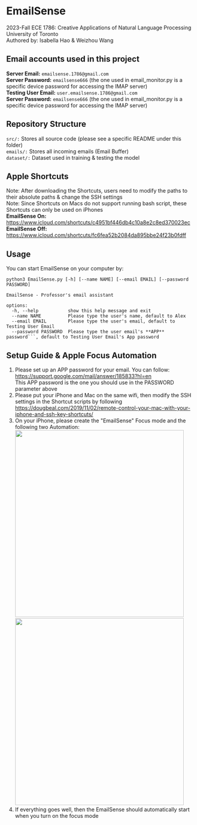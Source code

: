 # EmailSense
2023-Fall ECE 1786: Creative Applications of Natural Language Processing <br/>
University of Toronto <br/>
Authored by: Isabella Hao & Weizhou Wang <br/>

## Email accounts used in this project
**Server Email:** ```emailsense.1786@gmail.com```<br/>
**Server Password:** ```emailsense666``` (the one used in email_monitor.py is a specific device password for accessing the IMAP server)<br/>
**Testing User Email:** ```user.emailsense.1786@gmail.com```<br/>
**Server Password:** ```emailsense666``` (the one used in email_monitor.py is a specific device password for accessing the IMAP server)<br/>

## Repository Structure
```src/:``` Stores all source code (please see a specific README under this folder)<br/>
```emails/:``` Stores all incoming emails (Email Buffer)<br/>
```dataset/:``` Dataset used in training & testing the model<br/>

## Apple Shortcuts
Note: After downloading the Shortcuts, users need to modify the paths to their absolute paths & change the SSH settings <br/>
Note: Since Shortcuts on Macs do not support running bash script, these Shortcuts can only be used on iPhones <br/>
**EmailSense On:** https://www.icloud.com/shortcuts/c4951bf446db4c10a8e2c8ed370023ec <br/>
**EmailSense Off:** https://www.icloud.com/shortcuts/fc6fea52b2084da895bbe24f23b0fdff <br/>

## Usage
You can start EmailSense on your computer by:
```
python3 EmailSense.py [-h] [--name NAME] [--email EMAIL] [--password PASSWORD]

EmailSense - Professor's email assistant

options:
  -h, --help           show this help message and exit
  --name NAME          Please type the user's name, default to Alex
  --email EMAIL        Please type the user's email, default to Testing User Email
  --password PASSWORD  Please type the user email's **APP** password```, default to Testing User Email's App password
```

## Setup Guide & Apple Focus Automation
1. Please set up an APP password for your email. You can follow: https://support.google.com/mail/answer/185833?hl=en <br/>
   This APP password is the one you should use in the PASSWORD parameter above
2. Please put your iPhone and Mac on the same wifi, then modify the SSH settings in the Shortcut scripts by following https://dougbeal.com/2019/11/02/remote-control-your-mac-with-your-iphone-and-ssh-key-shortcuts/ <br/>
3. On your iPhone, please create the "EmailSense" Focus mode and the following two Automation: <br/>
   <img src="https://github.com/ece1786-2023/EmailSense/assets/59983226/567a3de4-31b6-43d6-be73-82b031de17ea" width="450" height="500">
   <img src="https://github.com/ece1786-2023/EmailSense/assets/59983226/bdc4bc9e-fa6e-4163-bb3a-4c041830f89b" width="450" height="500"> <br/>
4. If everything goes well, then the EmailSense should automatically start when you turn on the focus mode
   
